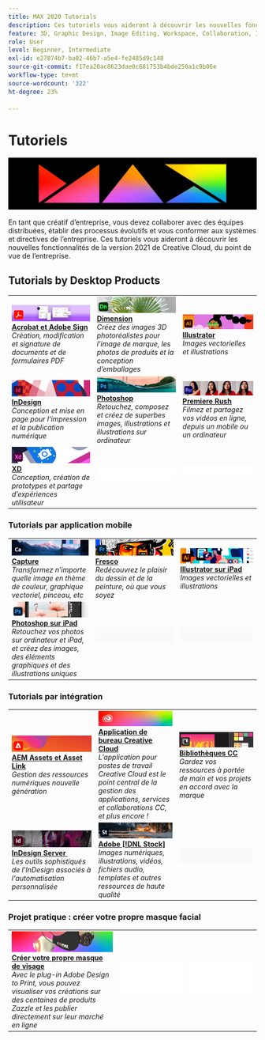 ```yaml
---
title: MAX 2020 Tutorials
description: Ces tutoriels vous aideront à découvrir les nouvelles fonctionnalités de la version 2021 de Creative Cloud, dans une perspective d’entreprise
feature: 3D, Graphic Design, Image Editing, Workspace, Collaboration, Integrations, Workflow
role: User
level: Beginner, Intermediate
exl-id: e27874b7-ba02-46b7-a5e4-fe2485d9c148
source-git-commit: f17ea20ac8623dae0c681753b4bde250a1c9b06e
workflow-type: tm+mt
source-wordcount: '322'
ht-degree: 23%

---
```


# Tutoriels

![Image principale max. 2020](../assets/MAX.jpg)

En tant que créatif d’entreprise, vous devez collaborer avec des équipes distribuées, établir des processus évolutifs et vous conformer aux systèmes et directives de l’entreprise. Ces tutoriels vous aideront à découvrir les nouvelles fonctionnalités de la version 2021 de Creative Cloud, du point de vue de l’entreprise.

## Tutorials by Desktop Products

<table style="table-layout:fixed">
<tr>
 <td>
    <a href="acrobat-sign.md">
      <img alt="Acrobat et Adobe Sign" src="../assets/DC.jpg" />
    </a>
    <div>
    <a href="acrobat-sign.md"><strong>Acrobat et Adobe Sign</strong></a>
    </div>
    <em>Création, modification et signature de documents et de formulaires PDF</em>
    <br>
  </td>
  <td>
    <a href="dimension.md">
      <img alt="Dimension" src="../assets/Dimenio.jpg" />
    </a>
    <div>
    <a href="dimension.md"><strong>Dimension</strong></a>
    </div>
    <em>Créez des images 3D photoréalistes pour l’image de marque, les photos de produits et la conception d’emballages</em>
    <br>
  </td>
  <td>
    <a href="illustrator.md">
      <img alt="Illustrator" src="../assets/Illustrator.jpg" />
    </a>
    <div>
    <a href="illustrator.md"><strong>Illustrator</strong></a>
    </div>
    <em>Images vectorielles et illustrations</em>
    <br>
  </td>
</tr>
<tr>
 <td>
    <a href="indesign.md">
      <img alt="InDesign" src="../assets/InDesign.jpg" />
    </a>
    <div>
    <a href="indesign.md"><strong>InDesign</strong></a>
    </div>
    <em>Conception et mise en page pour l’impression et la publication numérique</em>
    <br>
  </td>
  <td>
    <a href="photoshop.md">
      <img alt="Photoshop" src="../assets/Photoshop.jpg" />
    </a>
    <div>
    <a href="photoshop.md"><strong>Photoshop</strong></a>
    </div>
    <em>Retouchez, composez et créez de superbes images, illustrations et illustrations sur ordinateur</em>
    <br>
  </td>
  <td>
    <a href="rush.md">
      <img alt="Premiere Rush" src="../assets/Rush.jpg" />
    </a>
    <div>
    <a href="rush.md"><strong>Premiere Rush</strong></a>
    </div>
    <em>Filmez et partagez vos vidéos en ligne, depuis un mobile ou un ordinateur</em>
    <br>
  </td>
</tr>
<tr>
 <td>
    <a href="xd.md">
      <img alt="XD" src="../assets/XD.jpg" />
    </a>
    <div>
    <a href="xd.md"><strong>XD</strong></a>
    </div>
    <em>Conception, création de prototypes et partage d’expériences utilisateur</em>
    <br>
  </td>
  <td>
    <img alt="Espaceur" src="../assets/WhiteBanner_Spacer.png" />
    <div>
    <br>
  </td>
  <td>
    <img alt="Espaceur" src="../assets/WhiteBanner_Spacer.png" />
    <div>
    <br>
  </td>
</tr>
</table>

### Tutorials par application mobile

<table style="table-layout:fixed">
<tr>
 <td>
    <a href="capture.md">
      <img alt="Capture" src="../assets/Capture.jpg" />
    </a>
    <div>
    <a href="capture.md"><strong>Capture</strong></a>
    </div>
    <em>Transformez n’importe quelle image en thème de couleur, graphique vectoriel, pinceau, etc</em>
    <br>
  </td>
  <td>
    <a href="fresco.md">
      <img alt="Fresco" src="../assets/Fresco.jpg" />
    </a>
    <div>
    <a href="fresco.md"><strong>Fresco</strong></a>
    </div>
    <em>Redécouvrez le plaisir du dessin et de la peinture, où que vous soyez</em>
    <br>
  </td>
  <td>
    <a href="illustratoripad.md">
      <img alt="Illustrator sur iPad" src="../assets/AIoniPad.jpg" />
    </a>
    <div>
    <a href="illustratoripad.md"><strong>Illustrator sur iPad</strong></a>
    </div>
    <em>Images vectorielles et illustrations</em>
    <br>
  </td>
</tr>
<tr>
 <td>
    <a href="photoshopipad.md">
      <img alt="Photoshop sur iPad" src="../assets/PSoniPad.jpg" />
    </a>
    <div>
    <a href="photoshopipad.md"><strong>Photoshop sur iPad</strong></a>
    </div>
    <em>Retouchez vos photos sur ordinateur et iPad, et créez des images, des éléments graphiques et des illustrations uniques</em>
    <br>
  </td>
  <td>
    <img alt="Espaceur" src="../assets/GrayBanner_Spacer.png" />
    <div>
    <br>
  </td>
  <td>
    <img alt="Espaceur" src="../assets/GrayBanner_Spacer.png" />
    <div>
    <br>
  </td>
</tr>
</table>

### Tutorials par intégration

<table style="table-layout:fixed">
<tr>
 <td>
    <a href="aem.md">
      <img alt="AEM Assets et Asset Link" src="../assets/AEM.jpg" />
    </a>
    <div>
    <a href="aem.md"><strong>AEM Assets et Asset Link</strong></a>
    </div>
    <em>Gestion des ressources numériques nouvelle génération</em>
    <br>
  </td>
  <td>
    <a href="creativeclouddesktopapp.md">
      <img alt="Application de bureau Creative Cloud" src="../assets/CCDA.jpg" />
    </a>
    <div>
    <a href="creativeclouddesktopapp.md"><strong>Application de bureau Creative Cloud</strong></a>
    </div>
    <em>L’application pour postes de travail Creative Cloud est le point central de la gestion des applications, services et collaborations CC, et plus encore !</em>
    <br>
  </td>
  <td>
    <a href="cclibraries.md">
      <img alt="Bibliothèques CC" src="../assets/CCLibs.jpg" />
    </a>
    <div>
    <a href="cclibraries.md"><strong>Bibliothèques CC</strong></a>
    </div>
    <em>Gardez vos ressources à portée de main et vos projets en accord avec la marque</em>
    <br>
  </td>
</tr>
<tr>
<td>
    <a href="indesignserver.md">
      <img alt="InDesign Server " src="../assets/InDesignServer.jpg" />
    </a>
    <div>
    <a href="indesignserver.md"><strong>InDesign Server </strong></a>
    </div>
    <em>Les outils sophistiqués de l'InDesign associés à l'automatisation personnalisée</em>
    <br>
  </td>
 <td>
    <a href="stock.md">
      <img alt="Adobe Stock" src="../assets/Stock.jpg" />
    </a>
    <div>
    <a href="stock.md"><strong>Adobe [!DNL Stock]</strong></a>
    </div>
    <em>Images numériques, illustrations, vidéos, fichiers audio, templates et autres ressources de haute qualité</em>
    <br>
  </td>
  <td>
    <img alt="Espaceur" src="../assets/GrayBanner_Spacer.png" />
    <div>
    <br>
  </td>
</tr>
</table>

### Projet pratique : créer votre propre masque facial

<table style="table-layout:fixed">
<tr>
 <td>
    <a href="handsonproject.md">
      <img alt="Créer votre propre masque de visage" src="../assets/faceMaskSplash.jpg" />
    </a>
    <div>
    <a href="handsonproject.md"><strong>Créer votre propre masque de visage</strong></a>
    </div>
    <em>Avec le plug-in Adobe Design to Print, vous pouvez visualiser vos créations sur des centaines de produits Zazzle et les publier directement sur leur marché en ligne</em>
    <br>
  </td>
  <td>
    <img alt="Espaceur" src="../assets/Whitespacer.png" />
    <div>
    <br>
  </td>
  <td>
    <img alt="Espaceur" src="../assets/Whitespacer.png" />
    <div>
    <br>
  </td>
</tr>
</table>
